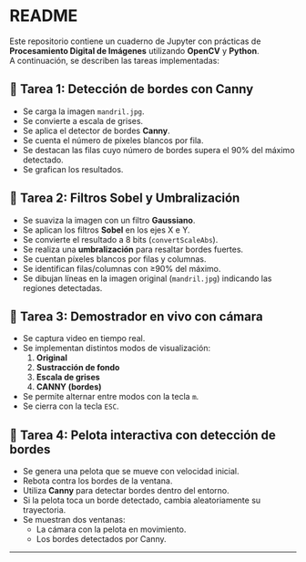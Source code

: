 # README

Este repositorio contiene un cuaderno de Jupyter con prácticas de **Procesamiento Digital de Imágenes** utilizando **OpenCV** y **Python**.  
A continuación, se describen las tareas implementadas:

## 📌 Tarea 1: Detección de bordes con Canny
- Se carga la imagen `mandril.jpg`.
- Se convierte a escala de grises.
- Se aplica el detector de bordes **Canny**.
- Se cuenta el número de píxeles blancos por fila.
- Se destacan las filas cuyo número de bordes supera el 90% del máximo detectado.
- Se grafican los resultados.

## 📌 Tarea 2: Filtros Sobel y Umbralización
- Se suaviza la imagen con un filtro **Gaussiano**.
- Se aplican los filtros **Sobel** en los ejes X e Y.
- Se convierte el resultado a 8 bits (`convertScaleAbs`).
- Se realiza una **umbralización** para resaltar bordes fuertes.
- Se cuentan píxeles blancos por filas y columnas.
- Se identifican filas/columnas con ≥90% del máximo.
- Se dibujan líneas en la imagen original (`mandril.jpg`) indicando las regiones detectadas.

## 📌 Tarea 3: Demostrador en vivo con cámara
- Se captura video en tiempo real.
- Se implementan distintos modos de visualización:
  1. **Original**  
  2. **Sustracción de fondo**  
  3. **Escala de grises**  
  4. **CANNY (bordes)**  
- Se permite alternar entre modos con la tecla `m`.
- Se cierra con la tecla `ESC`.

## 📌 Tarea 4: Pelota interactiva con detección de bordes
- Se genera una pelota que se mueve con velocidad inicial.
- Rebota contra los bordes de la ventana.
- Utiliza **Canny** para detectar bordes dentro del entorno.
- Si la pelota toca un borde detectado, cambia aleatoriamente su trayectoria.
- Se muestran dos ventanas:  
  - La cámara con la pelota en movimiento.  
  - Los bordes detectados por Canny.  

---
